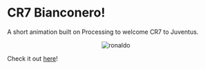 # CR7 Bianconero!

A short animation built on Processing to welcome CR7 to Juventus.

<p align="center">
 <img src="build/ronaldo.png" alt="ronaldo">
</p>

Check it out [here](https://vimeo.com/279495315)!

